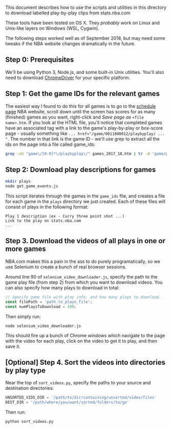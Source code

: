 This document describes how to use the scripts and utilities in this directory to download labelled play-by-play clips 
from stats.nba.com

These tools have been tested on OS X. They *probably* work on Linux and Unix-like layers on Windows (WSL, Cygwin).

The following steps worked well as of September 2018, but may need some tweaks if the NBA website changes dramatically in the future.

## Step 0: Prerequisites
We'll be using Python 3, Node.js, and some built-in Unix utilities. You'll also need to download [ChromeDriver](https://github.com/SeleniumHQ/selenium/wiki/ChromeDriver) 
for your specific platform.

## Step 1: Get the game IDs for the relevant games

The easiest way I found to do this for all games is to go to the [schedule page](https://stats.nba.com/schedule/#!?Month=1&PD=N) NBA website, scroll down
until the screen has scores for as many (finished) games as you want, right-click and *Save page as* `<file name>.htm`.
If you look at the HTML file, you'll notice that completed games have an associated tag with a link to the game's play-by-play or box-score page - usually something like 
`... href="/game/0011800012/playbyplay/ ... "`. The number in that link is the game ID - we'll use grep to extract all the ids on the page into a file called game_ids:

```bash
grep -oh "game\/[0-9]*\/playbyplay\/" games_2017_18.htm | tr -d 'game/playbyplay' > game_ids
```

## Step 2: Download play descriptions for games

```bash
mkdir plays
node get_game_events.js
```
This script iterates through the games in the `game_ids` file, and creates a file for each game in the `plays` directory we just created.
Each of these files will consist of plays in the following format:
```
Play 1 description (ex - Curry three point shot ...)
Link to the play on stats.nba.com
...
```

## Step 3. Download the videos of all plays in one or more games
NBA.com makes this a pain in the ass to do purely programatically, so we use Selenium to create a bunch of real browser sessions.

Around line 90 of `selenium_video_downloader.js`, specify the path to the game play file (from step 2) from which you want to
download videos. You can also specify how many plays to download in total:

```js
// Specify game file with play info, and how many plays to download.
const filePath = 'path_to_plays_file';
const numPlaysToDownload = 100;
```

Then simply run:
```
node selenium_video_downloader.js
```

This should fire up a bunch of Chrome windows which navigate to the page with the video for each play, click on the video to
 get it to play, and then save it.
 
 ## [Optional] Step 4. Sort the videos into directories by play type
 Near the top of `sort_videos.py`, specify the paths to your source and destination directories:

 ```python
UNSORTED_VIDS_DIR = '/path/to/dir/containing/unsorted/video/files'     # ex - '/Users/username/Desktop/all_videos'
DEST_DIR = '/path/where/you/want/sorted/folders/to/go'                 # ex - '/Users/username/Desktop/sorted_videos'
 ```
 
 Then run:
 ```
 python sort_videos.py
 ```

